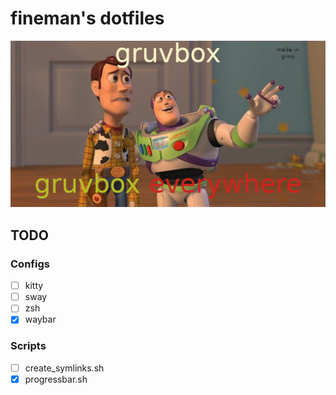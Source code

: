# fineman's dotfiles
![Gruvbox Toystory Meme](./gruvbox_toystory.png)

## TODO
### Configs
- [ ] kitty
- [ ] sway
- [ ] zsh
- [x] waybar

### Scripts
- [ ] create_symlinks.sh
- [x] progressbar.sh
